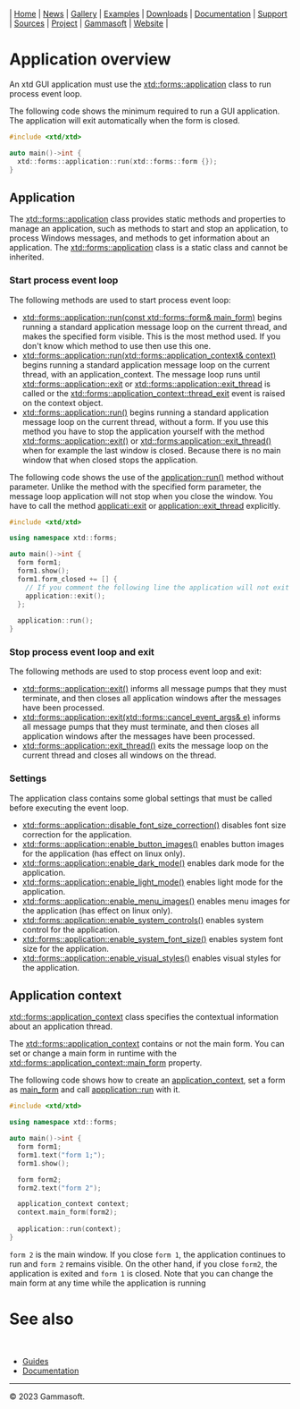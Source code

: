 | [Home](home.md) | [News](news.md) | [Gallery](gallery.md) | [Examples](examples.md) | [Downloads](downloads.md) | [Documentation](documentation.md) | [Support](support.md) | [Sources](https://github.com/gammasoft71/xtd) | [Project](https://sourceforge.net/projects/xtdpro/) | [Gammasoft](gammasoft.md) | [Website](https://gammasoft71.wixsite.com/xtdpro) |

# Application overview

An xtd GUI application must use the [xtd::forms::application](https://codedocs.xyz/gammasoft71/xtd/classxtd_1_1forms_1_1application.html) class to run process event loop.

The following code shows the minimum required to run a GUI application.
The application will exit automatically when the form is closed.

```c++
#include <xtd/xtd>

auto main()->int {
  xtd::forms::application::run(xtd::forms::form {});
}
```

## Application

The [xtd::forms::application](https://codedocs.xyz/gammasoft71/xtd/classxtd_1_1forms_1_1application.html) class provides static methods and properties to manage an application, such as methods to start and stop an application, to process Windows messages, and methods to get information about an application.
The [xtd::forms::application](https://codedocs.xyz/gammasoft71/xtd/classxtd_1_1forms_1_1application.html) class is a static class and cannot be inherited.

### Start process event loop

The following methods are used to start process event loop:
* [xtd::forms::application::run(const xtd::forms::form& main_form)](https://codedocs.xyz/gammasoft71/xtd/classxtd_1_1forms_1_1application.html#ad9f33fc4a9bfe8735d80ebabdeb7f3f2) begins running a standard application message loop on the current thread, and makes the specified form visible. This is the most method used. If you don't know which method to use then use this one.
* [xtd::forms::application::run(xtd::forms::application_context& context)](https://codedocs.xyz/gammasoft71/xtd/classxtd_1_1forms_1_1application.html#ab79aa8eba69cde497bae6657cb11eab8) begins running a standard application message loop on the current thread, with an application_context. The message loop runs until [xtd::forms::application::exit](https://codedocs.xyz/gammasoft71/xtd/classxtd_1_1forms_1_1application.html#a1f7d29b0aeda0c96f5acc4e38ad5902a) or [xtd::forms::application::exit_thread](https://codedocs.xyz/gammasoft71/xtd/classxtd_1_1forms_1_1application.html#a7cd6fe69c23173cb2dabae8f6c7a1690) is called or the [xtd::forms::application_context::thread_exit](https://codedocs.xyz/gammasoft71/xtd/group__events.html#ga3dc1fee2312e39f7032b071ed5ee0f54) event is raised on the context object.
* [xtd::forms::application::run()](https://codedocs.xyz/gammasoft71/xtd/classxtd_1_1forms_1_1application.html#a4ee49410f3156fd66b61c2567a59388e) begins running a standard application message loop on the current thread, without a form. If you use this method you have to stop the application yourself with the method [xtd::forms::application::exit()](https://codedocs.xyz/gammasoft71/xtd/classxtd_1_1forms_1_1application.html#a1f7d29b0aeda0c96f5acc4e38ad5902a) or [xtd::forms:application::exit_thread()](https://codedocs.xyz/gammasoft71/xtd/classxtd_1_1forms_1_1application.html#a7cd6fe69c23173cb2dabae8f6c7a1690) when for example the last window is closed. Because there is no main window that when closed stops the application.

The following code shows the use of the [application::run()](https://codedocs.xyz/gammasoft71/xtd/classxtd_1_1forms_1_1application.html#a4ee49410f3156fd66b61c2567a59388e) method without parameter. 
Unlike the method with the specified form parameter, the message loop application will not stop when you close the window.
You have to call the method [applicati::exit](https://codedocs.xyz/gammasoft71/xtd/classxtd_1_1forms_1_1application.html#a1f7d29b0aeda0c96f5acc4e38ad5902a) or [application::exit_thread](https://codedocs.xyz/gammasoft71/xtd/classxtd_1_1forms_1_1application.html#a7cd6fe69c23173cb2dabae8f6c7a1690) explicitly.

```c++
#include <xtd/xtd>

using namespace xtd::forms;

auto main()->int {
  form form1;
  form1.show();
  form1.form_closed += [] {
    // If you comment the following line the application will not exit when you close the form.
    application::exit();
  };
  
  application::run();
}
```

### Stop process event loop and exit

The following methods are used to stop process event loop and exit:
* [xtd::forms::application::exit()](https://codedocs.xyz/gammasoft71/xtd/classxtd_1_1forms_1_1application.html#a1f7d29b0aeda0c96f5acc4e38ad5902a) informs all message pumps that they must terminate, and then closes all application windows after the messages have been processed.
* [xtd::forms::application::exit(xtd::forms::cancel_event_args& e)](https://codedocs.xyz/gammasoft71/xtd/classxtd_1_1forms_1_1application.html#a5b1b744a6bc8e74c2a80cf0564b370cd) informs all message pumps that they must terminate, and then closes all application windows after the messages have been processed.
* [xtd::forms::application::exit_thread()](https://codedocs.xyz/gammasoft71/xtd/classxtd_1_1forms_1_1application.html#a7cd6fe69c23173cb2dabae8f6c7a1690) exits the message loop on the current thread and closes all windows on the thread.

### Settings

The application class contains some global settings that must be called before executing the event loop.

* [xtd::forms::application::disable_font_size_correction()](https://codedocs.xyz/gammasoft71/xtd/classxtd_1_1forms_1_1application.html#abf17d1d7052d313ff8137035f8a0d276) disables font size correction for the application.
* [xtd::forms::application::enable_button_images()](https://codedocs.xyz/gammasoft71/xtd/classxtd_1_1forms_1_1application.html#ad32eba2a91a9e25f66e4cb1f718c8973) enables button images for the application (has effect on linux only).
* [xtd::forms::application::enable_dark_mode()](https://codedocs.xyz/gammasoft71/xtd/classxtd_1_1forms_1_1application.html#a055e78c3b5097f08a108c0730360e3b8) enables dark mode for the application.
* [xtd::forms::application::enable_light_mode()](https://codedocs.xyz/gammasoft71/xtd/classxtd_1_1forms_1_1application.html#ac6f2defe8e2722b0fb450f5ae6a2f28d) enables light mode for the application.
* [xtd::forms::application::enable_menu_images()](https://codedocs.xyz/gammasoft71/xtd/classxtd_1_1forms_1_1application.html#a38695ee0d586fd727abfb42995f6d9cb) enables menu images for the application (has effect on linux only).
* [xtd::forms::application::enable_system_controls()](https://codedocs.xyz/gammasoft71/xtd/classxtd_1_1forms_1_1application.html#a28ad4db693e3bf228e5f0902fdf5882a) enables system control for the application.
* [xtd::forms::application::enable_system_font_size()](https://codedocs.xyz/gammasoft71/xtd/classxtd_1_1forms_1_1application.html#a7d71d75530eaadb67edc3be36c57ca61) enables system font size for the application.
* [xtd::forms::application::enable_visual_styles()](https://codedocs.xyz/gammasoft71/xtd/classxtd_1_1forms_1_1application.html#a6af4447091dec74038a54c6b9f5f8760) enables visual styles for the application.

## Application context

[xtd::forms::application_context](https://codedocs.xyz/gammasoft71/xtd/classxtd_1_1forms_1_1application__context.html) class specifies the contextual information about an application thread.

The [xtd::forms::application_context](https://codedocs.xyz/gammasoft71/xtd/classxtd_1_1forms_1_1application__context.html#ac5474112ff9d1805a8eff90a069c2ca1) contains or not the main form. You can set or change a main form in runtime with the [xtd::forms::application_context::main_form](https://codedocs.xyz/gammasoft71/xtd/classxtd_1_1forms_1_1application__context.html#a0c2eeef4bb20a6c077a925896a9024e4) property.

The following code shows how to create an [application_context](https://codedocs.xyz/gammasoft71/xtd/classxtd_1_1forms_1_1application__context.html#ac5474112ff9d1805a8eff90a069c2ca1), set a form as [main_form](https://codedocs.xyz/gammasoft71/xtd/classxtd_1_1forms_1_1application__context.html#a0c2eeef4bb20a6c077a925896a9024e4) and call [appplication::run](https://codedocs.xyz/gammasoft71/xtd/classxtd_1_1forms_1_1application.html#ab79aa8eba69cde497bae6657cb11eab8) with it.

```c++
#include <xtd/xtd>

using namespace xtd::forms;

auto main()->int {
  form form1;
  form1.text("form 1;");
  form1.show();

  form form2;
  form2.text("form 2");

  application_context context;
  context.main_form(form2);
  
  application::run(context);
}
```

`form 2` is the main window. If you close `form 1`, the application continues to run and `form 2` remains visible. 
On the other hand, if you close `form2`, the application is exited and `form 1` is closed.
Note that you can change the main form at any time while the application is running 

# See also
​
* [Guides](guides.md)
* [Documentation](documentation.md)

______________________________________________________________________________________________

© 2023 Gammasoft.
